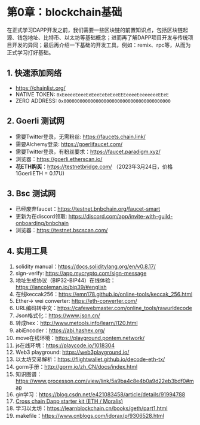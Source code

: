 # 第0章：blockchain基础

在正式学习DAPP开发之前，我们需要一些区块链的前置知识点，包括区块链起源、钱包地址、比特币、以太坊等基础概念；进而再了解DAPP项目开发与传统项目开发的异同；最后再介绍一下基础的开发工具，例如：remix、rpc等，从而为正式学习打好基础。



## 1. 快速添加网络

- https://chainlist.org/
- NATIVE TOKEN:   `0xEeeeeEeeeEeEeeEeEeEeeEEEeeeeEeeeeeeeEEeE`
- ZERO ADDRESS: `0x0000000000000000000000000000000000000000`



## 2. Goerli 测试网

- 需要Twitter登录，无需粉丝: https://faucets.chain.link/
- 需要Alchemy登录: https://goerlifaucet.com/
- 需要Twitter登录，有粉丝要求：https://faucet.paradigm.xyz/
- 浏览器：https://goerli.etherscan.io/
- **花ETH购买**：https://testnetbridge.com/ （2023年3月24日，价格1GoerliETH = 0.17U)



## 3. Bsc 测试网

- 已经废弃faucet：https://testnet.bnbchain.org/faucet-smart
- 更新为在discord领取: https://discord.com/app/invite-with-guild-onboarding/bnbchain
- 浏览器：https://testnet.bscscan.com/



## 4. 实用工具

1. solidity manual：https://docs.soliditylang.org/en/v0.8.17/
2. sign-verify: https://app.mycrypto.com/sign-message
3. 地址生成协议（BIP32-BIP44）在线体验：https://iancoleman.io/bip39/#english
4. 在线keccak256：https://emn178.github.io/online-tools/keccak_256.html
5. Ether-> wei converter: https://eth-converter.com/
6. URL编码转中文：https://cafewebmaster.com/online_tools/rawurldecode
7. Json格式化：https://www.json.cn/
8. 转成hex：http://www.metools.info/learn/l120.html
9. abiEncoder：https://abi.hashex.org/
10. move在线环境：https://playground.pontem.network/
11. js在线环境：https://playcode.io/1018304
12. Web3 playground: https://web3playground.io/
13. 以太坊交易解析：https://flightwallet.github.io/decode-eth-tx/
14. gorm手册：http://gorm.io/zh_CN/docs/index.html
15. 知识图谱：https://www.processon.com/view/link/5a9ba4c8e4b0a9d22eb3bdf0#map
16. gin学习：https://blog.csdn.net/e421083458/article/details/91994788
17. [Cross chain Dapp starter kit (ETH / Moralis)](https://reactjsexample.com/cross-chain-dapp-starter-kit-eth-moralis/)
18. 学习以太坊：https://learnblockchain.cn/books/geth/part1.html
19. makefile：https://www.cnblogs.com/idorax/p/9306528.html
